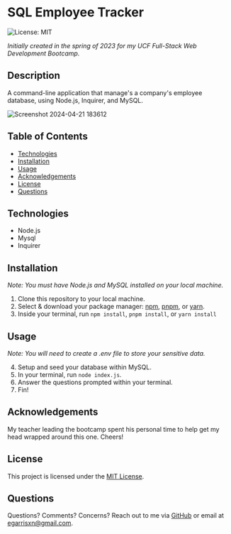 # SQL Employee Tracker

![License: MIT](https://img.shields.io/badge/License-MIT-yellow.svg)

_Initially created in the spring of 2023 for my UCF Full-Stack Web Development Bootcamp._

## Description

A command-line application that manage's a company's employee database, using Node.js, Inquirer, and MySQL.

![Screenshot 2024-04-21 183612](https://github.com/EGARRISXN/sql-employee-tracker/assets/126130230/bbe9968e-f9e8-42ff-aac6-ff4b54ec97e7)

## Table of Contents

- [Technologies](#technologies)
- [Installation](#installation)
- [Usage](#usage)
- [Acknowledgements](#acknowledgements)
- [License](#license)
- [Questions](#questions)

## Technologies

- Node.js
- Mysql
- Inquirer

## Installation

_Note: You must have Node.js and MySQL installed on your local machine._

1. Clone this repository to your local machine.
2. Select & download your package manager: [npm](https://www.npmjs.com/), [pnpm](https://pnpm.io/), or [yarn](https://yarnpkg.com/).
3. Inside your terminal, run `npm install`, `pnpm install`, or `yarn install`

## Usage

_Note: You will need to create a .env file to store your sensitive data._

4. Setup and seed your database within MySQL.
5. In your terminal, run `node index.js`.
6. Answer the questions prompted within your terminal.
7. Fin!

## Acknowledgements

My teacher leading the bootcamp spent his personal time to help get my head wrapped around this one. Cheers!

## License

This project is licensed under the [MIT License](LICENSE).

## Questions

Questions? Comments? Concerns? Reach out to me via [GitHub](https://github.com/EGARRISXN) or email at egarrisxn@gmail.com.
